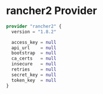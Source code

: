 # rancher2 Provider

[embedmd]:# (rancher2.tf)
```tf
provider "rancher2" {
  version = "1.8.2"

  access_key = null
  api_url    = null
  bootstrap  = null
  ca_certs   = null
  insecure   = null
  retries    = null
  secret_key = null
  token_key  = null
}
```
